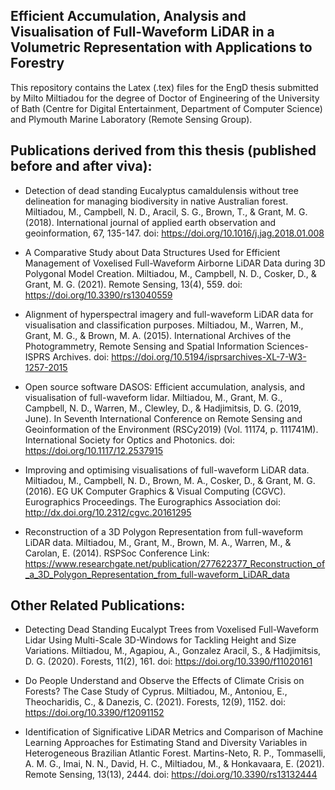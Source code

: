 Efficient Accumulation, Analysis and Visualisation of Full-Waveform LiDAR in a Volumetric Representation with Applications to Forestry
----------------------------

This repository contains the Latex (.tex) files for the EngD thesis submitted by Milto Miltiadou for the degree of Doctor of Engineering of the University of Bath (Centre for Digital Entertainment, Department of Computer Science) and Plymouth Marine Laboratory (Remote Sensing Group). 


Publications derived from this thesis (published before and after viva):
-------------------------------------------------------------------------------
- Detection of dead standing Eucalyptus camaldulensis without tree delineation for managing biodiversity in native Australian forest. Miltiadou, M., Campbell, N. D., Aracil, S. G., Brown, T., & Grant, M. G. (2018). International journal of applied earth observation and geoinformation, 67, 135-147.
doi: https://doi.org/10.1016/j.jag.2018.01.008

- A Comparative Study about Data Structures Used for Efficient Management of Voxelised Full-Waveform Airborne LiDAR Data during 3D Polygonal Model Creation. Miltiadou, M., Campbell, N. D., Cosker, D., & Grant, M. G. (2021). Remote Sensing, 13(4), 559.
doi: https://doi.org/10.3390/rs13040559

- Alignment of hyperspectral imagery and full-waveform LiDAR data for visualisation and classification purposes. Miltiadou, M., Warren, M., Grant, M. G., & Brown, M. A. (2015). International Archives of the Photogrammetry, Remote Sensing and Spatial Information Sciences-ISPRS Archives.
doi: https://doi.org/10.5194/isprsarchives-XL-7-W3-1257-2015

- Open source software DASOS: Efficient accumulation, analysis, and visualisation of full-waveform lidar. Miltiadou, M., Grant, M. G., Campbell, N. D., Warren, M., Clewley, D., & Hadjimitsis, D. G. (2019, June). In Seventh International Conference on Remote Sensing and Geoinformation of the Environment (RSCy2019) (Vol. 11174, p. 111741M). International Society for Optics and Photonics.
doi: https://doi.org/10.1117/12.2537915

- Improving and optimising visualisations of full-waveform LiDAR data. Miltiadou, M., Campbell, N. D., Brown, M. A., Cosker, D., & Grant, M. G. (2016). EG UK Computer Graphics & Visual Computing (CGVC). Eurographics Proceedings. The Eurographics Association
doi: http://dx.doi.org/10.2312/cgvc.20161295

- Reconstruction of a 3D Polygon Representation from full-waveform LiDAR data. Miltiadou, M., Grant, M., Brown, M. A., Warren, M., & Carolan, E. (2014). RSPSoc Conference
Link: https://www.researchgate.net/publication/277622377_Reconstruction_of_a_3D_Polygon_Representation_from_full-waveform_LiDAR_data


Other Related Publications:
---------------------------
- Detecting Dead Standing Eucalypt Trees from Voxelised Full-Waveform Lidar Using Multi-Scale 3D-Windows for Tackling Height and Size Variations. Miltiadou, M., Agapiou, A., Gonzalez Aracil, S., & Hadjimitsis, D. G. (2020). Forests, 11(2), 161.
doi:  https://doi.org/10.3390/f11020161

- Do People Understand and Observe the Effects of Climate Crisis on Forests? The Case Study of Cyprus. Miltiadou, M., Antoniou, E., Theocharidis, C., & Danezis, C. (2021). Forests, 12(9), 1152.
doi: https://doi.org/10.3390/f12091152

- Identification of Significative LiDAR Metrics and Comparison of Machine Learning Approaches for Estimating Stand and Diversity Variables in Heterogeneous Brazilian Atlantic Forest. Martins-Neto, R. P., Tommaselli, A. M. G., Imai, N. N., David, H. C., Miltiadou, M., & Honkavaara, E. (2021). Remote Sensing, 13(13), 2444.
doi: https://doi.org/10.3390/rs13132444

